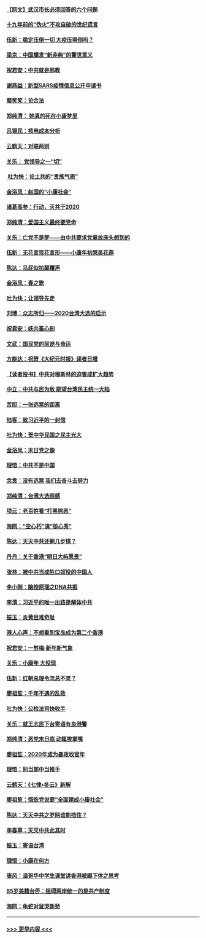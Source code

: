 #### [【网文】武汉市长必须回答的六个问题](../pages/nsc993/n11813848.md?t=01231131) 
#### [十九年前的“伪火”不攻自破的世纪谎言](../pages/nsc993/n11813238.md?t=01231131) 
#### [伍新：稳定压倒一切 大疫压得倒吗？](../pages/nsc993/n11812634.md?t=01231131) 
#### [梁京：中国爆发“新非典”的警世意义](../pages/nsc993/n11812554.md?t=01231131) 
#### [祝君安：中共就是邪教](../pages/nsc993/n11812431.md?t=01231131) 
#### [谢燕益：新型SARS疫情信息公开申请书](../pages/nsc993/n11808840.md?t=01231131) 
#### [蜀笑笑：论合法](../pages/nsc993/n11808064.md?t=01231131) 
#### [郑纯清： 她真的死在小康梦里](../pages/nsc993/n11806623.md?t=01231131) 
#### [吕锡民：核电成本分析](../pages/nsc993/n11806284.md?t=01231131) 
#### [云鹤天：对联两则](../pages/nsc993/n11805957.md?t=01231131) 
#### [关乐： 党领导之一“切”](../pages/nsc993/n11804505.md?t=01231131) 
#### [ 吐为快：论土共的“贵族气质”](../pages/nsc993/n11804490.md?t=01231131) 
#### [金浴凤：赵国的“小康社会”](../pages/nsc993/n11804452.md?t=01231131) 
#### [诸葛高参：行动，灭共于2020](../pages/nsc993/n11804120.md?t=01231131) 
#### [郑纯清：爱国主义最终要党命](../pages/nsc993/n11802197.md?t=01231131) 
#### [关乐：亡党不是梦——由中共要求党章放床头想到的](../pages/nsc993/n11802156.md?t=01231131) 
#### [伍新：无花言现花言形——小康年初哭吴花燕](../pages/nsc993/n11800044.md?t=01231131) 
#### [陈达：马屁似拍颠覆声](../pages/nsc993/n11800010.md?t=01231131) 
#### [金浴凤：春之歌](../pages/nsc993/n11797687.md?t=01231131) 
#### [吐为快：让领导先走](../pages/nsc993/n11797512.md?t=01231131) 
#### [刘博：众志所归——2020台湾大选的启示](../pages/nsc993/n11796878.md?t=01231131) 
#### [祝君安：妖共畜心剖](../pages/nsc993/n11794273.md?t=01231131) 
#### [文武：国民党的前途与命运](../pages/nsc993/n11794198.md?t=01231131) 
#### [方能达：祝贺《大纪元时报》读者日增](../pages/nsc993/n11793807.md?t=01231131) 
#### [【读者投书】中共对穆斯林的迫害成扩大趋势](../pages/nsc993/n11791371.md?t=01231131) 
#### [中立：中共与民为敌 期望台湾民主统一大陆](../pages/nsc993/n11790392.md?t=01231131) 
#### [苦胆：一张选票的距离](../pages/nsc993/n11788914.md?t=01231131) 
#### [陆客：致习近平的一封信](../pages/nsc993/n11788867.md?t=01231131) 
#### [吐为快：贺中华民国之民主光大](../pages/nsc993/n11788618.md?t=01231131) 
#### [金浴凤：末日党之像](../pages/nsc993/n11787475.md?t=01231131) 
#### [理悟：中共不是中国](../pages/nsc993/n11787463.md?t=01231131) 
#### [念贲：没有选票  我们去奋斗去努力](../pages/nsc993/n11787398.md?t=01231131) 
#### [郑纯清：台湾大选观感](../pages/nsc993/n11786210.md?t=01231131) 
#### [项云：老百姓看“打黑除恶”](../pages/nsc993/n11785398.md?t=01231131) 
#### [海网：“空心朽”演“核心秀”](../pages/nsc993/n11783874.md?t=01231131) 
#### [陈达：天灭中共还剩几步棋？](../pages/nsc993/n11783719.md?t=01231131) 
#### [丹丹：关于香港“明日大屿愿景”](../pages/nsc993/n11783273.md?t=01231131) 
#### [张林：被中共当成牲口奴役的中国人](../pages/nsc993/n11782397.md?t=01231131) 
#### [李小刚：脑控原理之DNA共振](../pages/nsc993/n11780962.md?t=01231131) 
#### [李清：习近平的唯一出路是解体中共](../pages/nsc993/n11780866.md?t=01231131) 
#### [振玉：炎黄巨难奇耻](../pages/nsc993/n11779632.md?t=01231131) 
#### [港人心声：不想看到宝岛成为第二个香港](../pages/nsc993/n11778817.md?t=01231131) 
#### [祝君安：一剪梅‧新年新气象](../pages/nsc993/n11776340.md?t=01231131) 
#### [关乐：小康年 大役现](../pages/nsc993/n11774213.md?t=01231131) 
#### [伍新：红朝总理令怎总不灵？](../pages/nsc993/n11770813.md?t=01231131) 
#### [廖祖笙：千年不遇的乱政](../pages/nsc993/n11770373.md?t=01231131) 
#### [吐为快：公检法司快收手](../pages/nsc993/n11770359.md?t=01231131) 
#### [关乐：就王志民下台寄语有良港警](../pages/nsc993/n11769903.md?t=01231131) 
#### [郑纯清：恶党末日临 动辄挨掌嘴](../pages/nsc993/n11769356.md?t=01231131) 
#### [廖祖笙：2020年或为暴政收官年](../pages/nsc993/n11768216.md?t=01231131) 
#### [理悟：别当郎中当推手](../pages/nsc993/n11768243.md?t=01231131) 
#### [云鹤天：《七律▪冬云》新解](../pages/nsc993/n11768204.md?t=01231131) 
#### [廖祖笙：饿饭党说要“全面建成小康社会”](../pages/nsc993/n11767482.md?t=01231131) 
#### [陈达：天灭中共之罗网谁能挡住？](../pages/nsc993/n11767465.md?t=01231131) 
#### [李春草：天灭中共此其时](../pages/nsc993/n11767452.md?t=01231131) 
#### [振玉：寄语台湾](../pages/nsc993/n11767432.md?t=01231131) 
#### [理悟：小康在何方](../pages/nsc993/n11767394.md?t=01231131) 
#### [唐风：温哥华中学生课堂讲香港被踢下体之思考](../pages/nsc993/n11766848.md?t=01231131) 
#### [85岁美籍台侨：阻碍两岸统一的是共产制度](../pages/nsc993/n11765043.md?t=01231131) 
#### [海网：龟蛇对鼠哭新愁](../pages/nsc993/n11764895.md?t=01231131) 

----
#### [ >>> 更早内容 <<< ](../indexes/nsc993-earlier.md)
